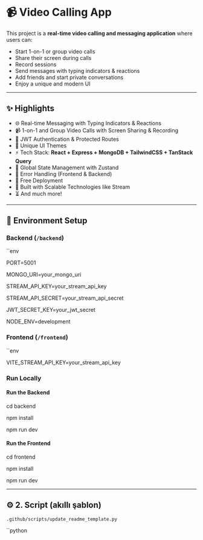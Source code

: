 # 📹 Video Calling App

This project is a **real-time video calling and messaging application** where users can:  
- Start 1-on-1 or group video calls  
- Share their screen during calls  
- Record sessions  
- Send messages with typing indicators & reactions  
- Add friends and start private conversations  
- Enjoy a unique and modern UI  

---

## ✨ Highlights
- 🌐 Real-time Messaging with Typing Indicators & Reactions  
- 📹 1-on-1 and Group Video Calls with Screen Sharing & Recording  
- 🔐 JWT Authentication & Protected Routes  
- 🎨 Unique UI Themes  
- ⚡ Tech Stack: **React + Express + MongoDB + TailwindCSS + TanStack Query**  
- 🧠 Global State Management with Zustand  
- 🚨 Error Handling (Frontend & Backend)  
- 🚀 Free Deployment  
- 🎯 Built with Scalable Technologies like Stream  
- ⏳ And much more!  

---

## 🔧 Environment Setup

### Backend (`/backend`)
``env

PORT=5001

MONGO_URI=your_mongo_uri

STREAM_API_KEY=your_stream_api_key

STREAM_API_SECRET=your_stream_api_secret

JWT_SECRET_KEY=your_jwt_secret

NODE_ENV=development

### Frontend (`/frontend`)
``env

VITE_STREAM_API_KEY=your_stream_api_key

### Run Locally
#### Run the Backend
cd backend

npm install

npm run dev

#### Run the Frontend
cd frontend

npm install

npm run dev

<!-- AUTO-UPDATED:START -->
---

## ⚙️ 2. Script (akıllı şablon)
`.github/scripts/update_readme_template.py`

``python
<!-- AUTO-UPDATED:END -->